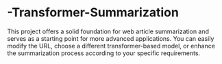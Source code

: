 # -Transformer-Summarization
This project offers a solid foundation for web article summarization and serves as a starting point for more advanced applications. You can easily modify the URL, choose a different transformer-based model, or enhance the summarization process according to your specific requirements.

